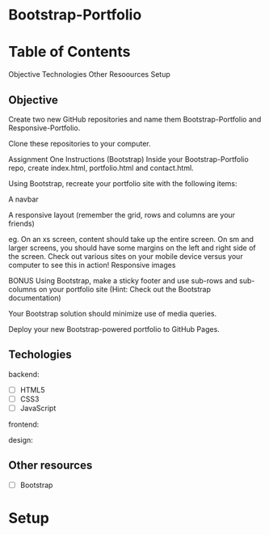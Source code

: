 # Bootstrap-Portfolio

# Table of Contents
Objective
Technologies
Other Resoources
Setup

## Objective
Create two new GitHub repositories and name them Bootstrap-Portfolio and Responsive-Portfolio.

Clone these repositories to your computer.

Assignment One Instructions (Bootstrap)
Inside your Bootstrap-Portfolio repo, create index.html, portfolio.html and contact.html.

Using Bootstrap, recreate your portfolio site with the following items:

A navbar

A responsive layout (remember the grid, rows and columns are your friends)

eg. On an xs screen, content should take up the entire screen. On sm and larger screens, you should have some margins on the left and right side of the screen. Check out various sites on your mobile device versus your computer to see this in action!
Responsive images

BONUS Using Bootstrap, make a sticky footer and use sub-rows and sub-columns on your portfolio site (Hint: Check out the Bootstrap documentation)

Your Bootstrap solution should minimize use of media queries.

Deploy your new Bootstrap-powered portfolio to GitHub Pages.

## Techologies

backend:
- [ ] HTML5
- [ ] CSS3
- [ ] JavaScript

frontend:


design:

## Other resources
- [ ] Bootstrap

# Setup




  

